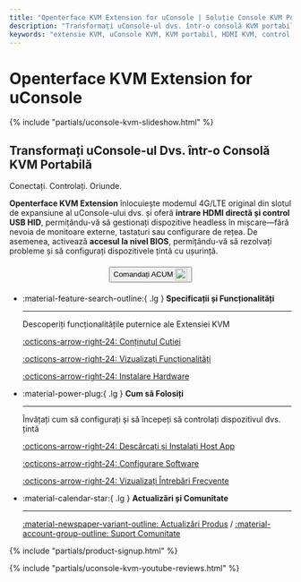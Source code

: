 ```yaml
---
title: "Openterface KVM Extension for uConsole | Soluție Console KVM Portabilă"
description: "Transformați uConsole-ul dvs. într-o consolă KVM portabilă cu această placă de expansiune plug-and-play. Intrare HDMI directă și control USB HID pentru gestionarea dispozitivelor headless în mișcare."
keywords: "extensie KVM, uConsole KVM, KVM portabil, HDMI KVM, control USB HID, control headless, înlocuire 4G LTE, expansiune uConsole, consolă KVM mobilă"
---
```


# **Openterface KVM Extension for uConsole**

{% include "partials/uconsole-kvm-slideshow.html" %}

<div class="slogan-highlight">
  <h2 class="slogan-text">Transformați uConsole-ul Dvs. într-o Consolă KVM Portabilă</h2>
  <div class="slogan-subtitle">Conectați. Controlați. Oriunde.</div>
</div>

**Openterface KVM Extension** înlocuiește modemul 4G/LTE original din slotul de expansiune al uConsole-ului dvs. și oferă **intrare HDMI directă și control USB HID**, permițându-vă să gestionați dispozitive headless în mișcare—fără nevoia de monitoare externe, tastaturi sau configurare de rețea. De asemenea, activează **accesul la nivel BIOS**, permițându-vă să rezolvați probleme și să configurați dispozitivele țintă cu ușurință.

<div style="text-align: center; margin: 20px 0;">
  <button class="md-button" onclick="window.open('https://shop.techxartisan.com/products/openterface-kvm-ext-for-uconsole', '_blank')">
    Comandați ACUM
    <img
      class="skip-lightbox"
      src="https://assets.openterface.com/images/trademark/txa.svg"
      alt="TxA Shop"
      style="vertical-align: middle; height: 22px;"
    >
  </button>
</div>

<div class="grid cards" markdown>

-   :material-feature-search-outline:{ .lg } __Specificații și Funcționalități__

    ---

    Descoperiți funcționalitățile puternice ale Extensiei KVM

    [:octicons-arrow-right-24: Conținutul Cutiei](/product/uconsole-kvm-extension/whats-in-the-box/)

    [:octicons-arrow-right-24: Vizualizați Funcționalități](/product/uconsole-kvm-extension/features)

    [:octicons-arrow-right-24: Instalare Hardware](/product/uconsole-kvm-extension/hardware-installation)


-   :material-power-plug:{ .lg } __Cum să Folosiți__

    ---

    Învățați cum să configurați și să începeți să controlați dispozitivul dvs. țintă

    [:octicons-arrow-right-24: Descărcați și Instalați Host App](/app)

    [:octicons-arrow-right-24: Configurare Software](/product/uconsole-kvm-extension/software-setup)

    [:octicons-arrow-right-24: Vizualizați Întrebări Frecvente](/product/uconsole-kvm-extension/faq)

</div>


<div class="grid cards" markdown>

-   :material-calendar-star:{ .lg } __Actualizări și Comunitate__

    ---

    [:material-newspaper-variant-outline: Actualizări Produs](/product/uconsole-kvm-extension/updates/) / [:material-account-group-outline: Suport Comunitate](/discord)

</div>

{% include "partials/product-signup.html" %}

{% include "partials/uconsole-kvm-youtube-reviews.html" %}
